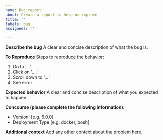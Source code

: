 ```yaml
---
name: Bug report
about: Create a report to help us improve
title: ''
labels: bug
assignees: ''

---
```


**Describe the bug**
A clear and concise description of what the bug is.

**To Reproduce**
Steps to reproduce the behavior:
1. Go to '...'
2. Click on '....'
3. Scroll down to '....'
4. See error

**Expected behavior**
A clear and concise description of what you expected to happen.

**Concourse (please complete the following information):**
 - Version: [e.g. 6.0.0]
 - Deployment Type [e.g. docker, bosh]

**Additional context**
Add any other context about the problem here.
